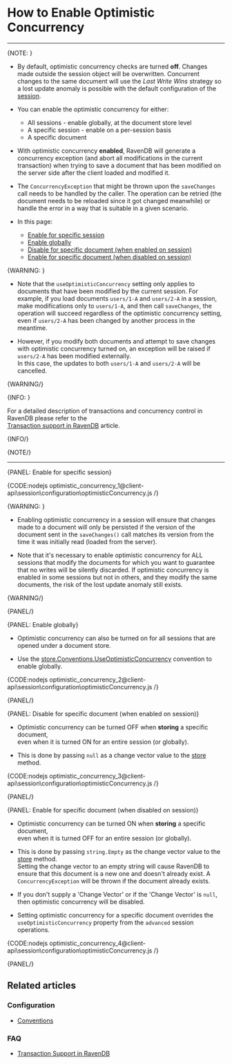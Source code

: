 # How to Enable Optimistic Concurrency
---

{NOTE: }

* By default, optimistic concurrency checks are turned **off**. Changes made outside the session object will be overwritten.
  Concurrent changes to the same document will use the _Last Write Wins_ strategy so a lost update anomaly is possible
  with the default configuration of the [session](../../../client-api/session/what-is-a-session-and-how-does-it-work).

* You can enable the optimistic concurrency for either:
    * All sessions - enable globally, at the document store level
    * A specific session - enable on a per-session basis
    * A specific document

* With optimistic concurrency __enabled__, RavenDB will generate a concurrency exception
  (and abort all modifications in the current transaction) when trying to save a document that has been modified on the server side after the client loaded and modified it.

* The `ConcurrencyException` that might be thrown upon the `saveChanges` call needs to be handled by the caller.
  The operation can be retried (the document needs to be reloaded since it got changed meanwhile) or handle the error in a way that is suitable in a given scenario.

* In this page:
    * [Enable for specific session](../../../client-api/session/configuration/how-to-enable-optimistic-concurrency#enable-for-specific-session)
    * [Enable globally](../../../client-api/session/configuration/how-to-enable-optimistic-concurrency#enable-globally)
    * [Disable for specific document (when enabled on session)](../../../client-api/session/configuration/how-to-enable-optimistic-concurrency#disable-for-specific-document-(when-enabled-on-session))
    * [Enable for specific document (when disabled on session)](../../../client-api/session/configuration/how-to-enable-optimistic-concurrency#enable-for-specific-document-(when-disabled-on-session))

{WARNING: }

* Note that the `useOptimisticConcurrency` setting only applies to documents that have been modified by the current session.
  For example, if you load documents `users/1-A` and `users/2-A` in a session, make modifications only to `users/1-A`, and then call `saveChanges`,
  the operation will succeed regardless of the optimistic concurrency setting, even if `users/2-A` has been changed by another process in the meantime.

* However, if you modify both documents and attempt to save changes with optimistic concurrency turned on, an exception will be raised if `users/2-A` has been modified externally.  
  In this case, the updates to both `users/1-A` and `users/2-A` will be cancelled.

{WARNING/}

{INFO: }

For a detailed description of transactions and concurrency control in RavenDB please refer to the  
[Transaction support in RavenDB](../../../client-api/faq/transaction-support) article.

{INFO/}

{NOTE/}

---

{PANEL: Enable for specific session}

{CODE:nodejs optimistic_concurrency_1@client-api\session\configuration\optimisticConcurrency.js /}

{WARNING: }

* Enabling optimistic concurrency in a session will ensure that changes made to a document will only be persisted
  if the version of the document sent in the `saveChanges()` call matches its version from the time it was initially read (loaded from the server).

* Note that it's necessary to enable optimistic concurrency for ALL sessions that modify the documents for which you want to guarantee that no writes will be silently discarded.
  If optimistic concurrency is enabled in some sessions but not in others, and they modify the same documents, the risk of the lost update anomaly still exists.

{WARNING/}

{PANEL/}

{PANEL: Enable globally}

* Optimistic concurrency can also be turned on for all sessions that are opened under a document store.

* Use the [store.Conventions.UseOptimisticConcurrency](../../../client-api/configuration/conventions#useoptimisticconcurrency) convention to enable globally.

{CODE:nodejs optimistic_concurrency_2@client-api\session\configuration\optimisticConcurrency.js /}

{PANEL/}

{PANEL: Disable for specific document (when enabled on session)}

* Optimistic concurrency can be turned OFF when __storing__ a specific document,  
  even when it is turned ON for an entire session (or globally).

* This is done by passing `null` as a change vector value to the [store](../../../client-api/session/storing-entities) method.

{CODE:nodejs optimistic_concurrency_3@client-api\session\configuration\optimisticConcurrency.js /}

{PANEL/}

{PANEL: Enable for specific document (when disabled on session)}

* Optimistic concurrency can be turned ON when __storing__ a specific document,  
  even when it is turned OFF for an entire session (or globally).

* This is done by passing `string.Empty` as the change vector value to the [store](../../../client-api/session/storing-entities) method.  
  Setting the change vector to an empty string will cause RavenDB to ensure that this document is a new one and doesn't already exist.
  A `ConcurrencyException` will be thrown if the document already exists.

* If you don't supply a 'Change Vector' or if the 'Change Vector' is `null`, then optimistic concurrency will be disabled.

* Setting optimistic concurrency for a specific document overrides the `useOptimisticConcurrency` property from the `advanced` session operations.

{CODE:nodejs optimistic_concurrency_4@client-api\session\configuration\optimisticConcurrency.js /}

{PANEL/}

## Related articles

### Configuration

- [Conventions](../../../client-api/configuration/conventions)

### FAQ

- [Transaction Support in RavenDB](../../../client-api/faq/transaction-support)
